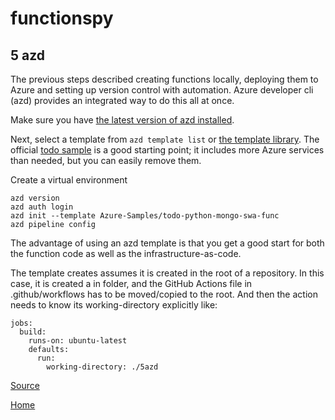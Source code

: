# functionspy

## 5 azd
The previous steps described creating functions locally, deploying them to Azure and setting up version control with automation. Azure developer cli (azd) provides an integrated way to do this all at once. 

Make sure you have [the latest version of azd installed](https://learn.microsoft.com/azure/developer/azure-developer-cli/install-azd).

Next, select a template from ``` azd template list ``` or [the template library](https://azure.github.io/awesome-azd). The official [todo sample](https://github.com/Azure-Samples/todo-python-mongo-swa-func) is a good starting point; it includes more Azure services than needed, but you can easily remove them. 

Create a virtual environment
```
azd version
azd auth login
azd init --template Azure-Samples/todo-python-mongo-swa-func
azd pipeline config
```

The advantage of using an azd template is that you get a good start for both the function code as well as the infrastructure-as-code. 

The template creates assumes it is created in the root of a repository. In this case, it is created a in folder, and the GitHub Actions file in .github/workflows has to be moved/copied to the root. And then the action needs to know its working-directory explicitly like:
```
jobs:
  build:
    runs-on: ubuntu-latest
    defaults: 
      run:
        working-directory: ./5azd

```

[Source](https://learn.microsoft.com/en-us/azure/developer/azure-developer-cli/configure-devops-pipeline)

[Home](../README.md)